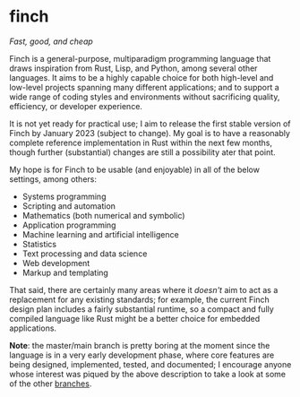# finch

*Fast, good, and cheap*

Finch is a general-purpose, multiparadigm programming language that draws
inspiration from Rust, Lisp, and Python, among several other languages. It aims
to be a highly capable choice for both high-level and low-level projects
spanning many different applications; and to support a wide range of coding
styles and environments without sacrificing quality, efficiency, or developer
experience.

It is not yet ready for practical use; I aim to release the first stable
version of Finch by January 2023 (subject to change). My goal is to have a
reasonably complete reference implementation in Rust within the next few
months, though further (substantial) changes are still a possibility ater that
point.

My hope is for Finch to be usable (and enjoyable) in all of the below settings,
among others:

- Systems programming
- Scripting and automation
- Mathematics (both numerical and symbolic)
- Application programming
- Machine learning and artificial intelligence
- Statistics
- Text processing and data science
- Web development
- Markup and templating

That said, there are certainly many areas where it *doesn't* aim to act as a
replacement for any existing standards; for example, the current Finch design
plan includes a fairly substantial runtime, so a compact and fully compiled
language like Rust might be a better choice for embedded applications.

**Note**: the master/main branch is pretty boring at the moment since the language is in a very early development phase, where core features are being designed, implemented, tested, and documented; I encourage anyone whose interest was piqued by the above description to take a look at some of the other [branches](https://github.com/generic-github-user/finch/branches).
